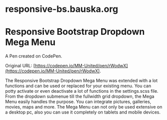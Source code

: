 # responsive-bs.bauska.org
# Responsive Bootstrap Dropdown Mega Menu

A Pen created on CodePen.

Original URL: [https://codepen.io/MM-United/pen/rWodwX](https://codepen.io/MM-United/pen/rWodwX).

The Responsive Bootstrap Dropdown Mega Menu was extended with a lot functions and can be used or replaced for your existing menu. You can potty activate or even deactivate a lot of functions in the settings.scss file.
From the dropdown submenue till the fullwidth grid dropdown, the Mega Menu easily handles the purpose. You can integrate pictures, galleries, movies, maps and more. The Mega Menu can not only be used extensive on a desktop pc, also you can use it completely on tablets and mobile devices.
